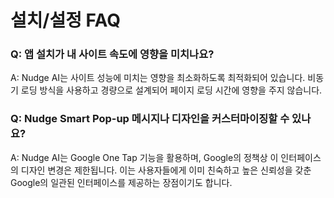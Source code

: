 # 설치/설정 FAQ

### Q: 앱 설치가 내 사이트 속도에 영향을 미치나요?

A: Nudge AI는 사이트 성능에 미치는 영향을 최소화하도록 최적화되어 있습니다. 비동기 로딩 방식을 사용하고 경량으로 설계되어 페이지 로딩 시간에 영향을 주지 않습니다.

### Q: Nudge Smart Pop-up 메시지나 디자인을 커스터마이징할 수 있나요?

A: Nudge AI는 Google One Tap 기능을 활용하며, Google의 정책상 이 인터페이스의 디자인 변경은 제한됩니다. 이는 사용자들에게 이미 친숙하고 높은 신뢰성을 갖춘 Google의 일관된 인터페이스를 제공하는 장점이기도 합니다.
